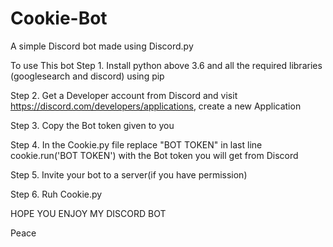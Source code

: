 # Cookie-Bot
A simple Discord bot made using Discord.py

To use This bot
Step 1. Install python above 3.6 and all the required libraries (googlesearch and discord) using pip

Step 2. Get a Developer account from Discord and visit https://discord.com/developers/applications, create a new Application

Step 3. Copy the Bot token given to you

Step 4. In the Cookie.py file replace "BOT TOKEN" in last line cookie.run('BOT TOKEN') with the Bot token you will get from Discord

Step 5. Invite your bot to a server(if you have permission)

Step 6. Ruh Cookie.py

HOPE YOU ENJOY MY DISCORD BOT

Peace
